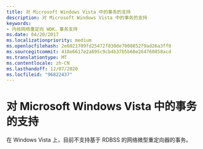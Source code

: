```yaml
---
title: 对 Microsoft Windows Vista 中的事务的支持
description: 对 Microsoft Windows Vista 中的事务的支持
keywords:
- 内核网络重定向 WDK，事务支持
ms.date: 04/20/2017
ms.localizationpriority: medium
ms.openlocfilehash: 2e6021709fd25472f030de7008852f9ad26a3ff0
ms.sourcegitcommit: 418e6617e2a695c9cb4b37b5b60e264760858acd
ms.translationtype: MT
ms.contentlocale: zh-CN
ms.lasthandoff: 12/07/2020
ms.locfileid: "96822437"
---
```

# <a name="support-for-transactions-in-microsoft-windows-vista"></a>对 Microsoft Windows Vista 中的事务的支持


在 Windows Vista 上，目前不支持基于 RDBSS 的网络微型重定向器的事务。

 

 




